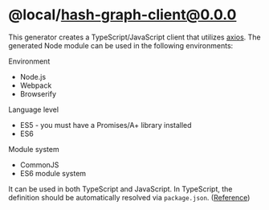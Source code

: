 # @local/hash-graph-client@0.0.0

This generator creates a TypeScript/JavaScript client that utilizes [axios](https://github.com/axios/axios).
The generated Node module can be used in the following environments:

Environment

- Node.js
- Webpack
- Browserify

Language level

- ES5 - you must have a Promises/A+ library installed
- ES6

Module system

- CommonJS
- ES6 module system

It can be used in both TypeScript and JavaScript. In TypeScript, the definition
should be automatically resolved via `package.json`. ([Reference](http://www.typescriptlang.org/docs/handbook/typings-for-npm-packages.html))
